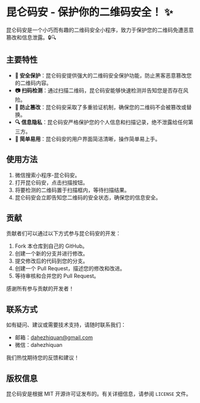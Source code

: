 # 昆仑码安 - 保护你的二维码安全！ ✨

昆仑码安是一个小巧而有趣的二维码安全小程序，致力于保护您的二维码免遭恶意篡改和信息泄露。🔒🔍

## 主要特性

- **🔐 安全保护**：昆仑码安提供强大的二维码安全保护功能，防止黑客恶意篡改您的二维码内容。
- **📷 扫码检测**：通过扫描二维码，昆仑码安能够快速检测并告知您是否存在风险。
- **🚫 防止篡改**：昆仑码安采取了多重验证机制，确保您的二维码不会被篡改或替换。
- **🔍 信息隐私**：昆仑码安严格保护您的个人信息和扫描记录，绝不泄露给任何第三方。
- **💪 简单易用**：昆仑码安的用户界面简洁清晰，操作简单易上手。

## 使用方法

1. 微信搜索小程序-昆仑码安。
2. 打开昆仑码安，点击扫描按钮。
3. 将要检测的二维码置于扫描框内，等待扫描结果。
4. 昆仑码安会立即告知您二维码的安全状态，确保您的信息安全。

## 贡献

贡献者们可以通过以下方式参与昆仑码安的开发：

1. Fork 本仓库到自己的 GitHub。
2. 创建一个新的分支并进行修改。
3. 提交修改后的代码到您的分支。
4. 创建一个 Pull Request，描述您的修改和改进。
5. 等待审核和合并您的 Pull Request。

感谢所有参与贡献的开发者！

## 联系方式

如有疑问、建议或需要技术支持，请随时联系我们：

- 邮箱：dahezhiquan@gmail.com
- 微信：dahezhiquan

我们热忱期待您的反馈和建议！

## 版权信息

昆仑码安是根据 MIT 开源许可证发布的。有关详细信息，请参阅 `LICENSE` 文件。
